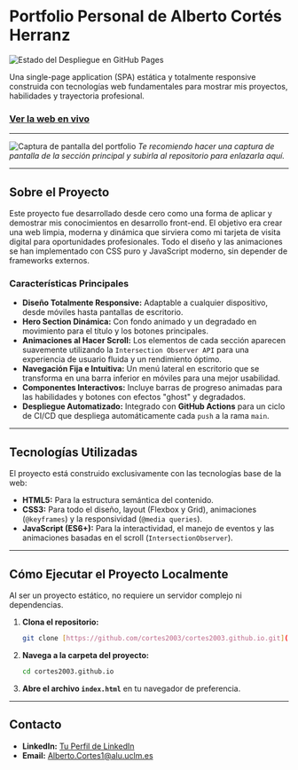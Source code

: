 # Portfolio Personal de Alberto Cortés Herranz

![Estado del Despliegue en GitHub Pages](https://github.com/cortes2003/cortes2003.github.io/actions/workflows/pages/pages-build-deployment/badge.svg)

Una single-page application (SPA) estática y totalmente responsive construida con tecnologías web fundamentales para mostrar mis proyectos, habilidades y trayectoria profesional.

### [Ver la web en vivo](https://cortes2003.github.io/)

---

![Captura de pantalla del portfolio](URL_DE_UNA_CAPTURA_DE_PANTALLA_O_GIF_AQUI)
*Te recomiendo hacer una captura de pantalla de la sección principal y subirla al repositorio para enlazarla aquí.*

---

## Sobre el Proyecto

Este proyecto fue desarrollado desde cero como una forma de aplicar y demostrar mis conocimientos en desarrollo front-end. El objetivo era crear una web limpia, moderna y dinámica que sirviera como mi tarjeta de visita digital para oportunidades profesionales. Todo el diseño y las animaciones se han implementado con CSS puro y JavaScript moderno, sin depender de frameworks externos.

### Características Principales

* **Diseño Totalmente Responsive:** Adaptable a cualquier dispositivo, desde móviles hasta pantallas de escritorio.
* **Hero Section Dinámica:** Con fondo animado y un degradado en movimiento para el título y los botones principales.
* **Animaciones al Hacer Scroll:** Los elementos de cada sección aparecen suavemente utilizando la `Intersection Observer API` para una experiencia de usuario fluida y un rendimiento óptimo.
* **Navegación Fija e Intuitiva:** Un menú lateral en escritorio que se transforma en una barra inferior en móviles para una mejor usabilidad.
* **Componentes Interactivos:** Incluye barras de progreso animadas para las habilidades y botones con efectos "ghost" y degradados.
* **Despliegue Automatizado:** Integrado con **GitHub Actions** para un ciclo de CI/CD que despliega automáticamente cada `push` a la rama `main`.

---

## Tecnologías Utilizadas

El proyecto está construido exclusivamente con las tecnologías base de la web:

* **HTML5:** Para la estructura semántica del contenido.
* **CSS3:** Para todo el diseño, layout (Flexbox y Grid), animaciones (`@keyframes`) y la responsividad (`@media queries`).
* **JavaScript (ES6+):** Para la interactividad, el manejo de eventos y las animaciones basadas en el scroll (`IntersectionObserver`).

---

## Cómo Ejecutar el Proyecto Localmente

Al ser un proyecto estático, no requiere un servidor complejo ni dependencias.

1.  **Clona el repositorio:**
    ```bash
    git clone [https://github.com/cortes2003/cortes2003.github.io.git](https://github.com/cortes2003/cortes2003.github.io.git)
    ```
2.  **Navega a la carpeta del proyecto:**
    ```bash
    cd cortes2003.github.io
    ```
3.  **Abre el archivo `index.html`** en tu navegador de preferencia.

---

## Contacto

* **LinkedIn:** [Tu Perfil de LinkedIn](https://www.linkedin.com/feed/?trk=public_post_google-one-tap-submit)
* **Email:** [Alberto.Cortes1@alu.uclm.es](mailto:Alberto.Cortes1@alu.uclm.es)